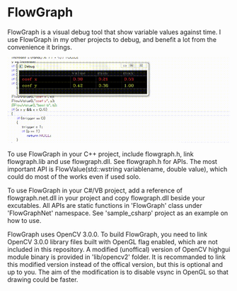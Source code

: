 # FlowGraph

FlowGraph is a visual debug tool that show variable values against time. I use FlowGraph in my other projects to debug, and benefit a lot from the convenience it brings.

![screenshot](https://raw.githubusercontent.com/geovens/FlowGraph/master/t165.gif)

To use FlowGraph in your C++ project, include flowgraph.h, link flowgraph.lib and use flowgraph.dll. See flowgraph.h for APIs. The most important API is FlowValue(std::wstring variablename, double value), which could do most of the works even if used solo.

To use FlowGraph in your C#/VB project, add a reference of flowgraph.net.dll in your project and copy flowgraph.dll beside your excutables. All APIs are static functions in 'FlowGraph' class under 'FlowGraphNet' namespace. See 'sample_csharp' project as an example on how to use.

FlowGraph uses OpenCV 3.0.0. To build FlowGraph, you need to link OpenCV 3.0.0 library files built with OpenGL flag enabled, which are not included in this repository. 
A modified (unoffical) version of OpenCV highgui module binary is provided in 'lib/opencv2' folder. It is recommanded to link this modified version instead of the offical version, but this is optional and up to you. The aim of the modification is to disable vsync in OpenGL so that drawing could be faster.
